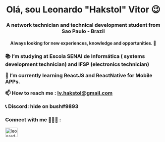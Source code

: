 <h1 align="center">Olá, sou Leonardo "Hakstol" Vitor 😉</h1>

<h3 align="center">A network technician and technical development student from  Sao Paulo - Brazil </h3>

<h4 align="center" >Always looking for new experiences, knowledge and opportunities. 📌</h4>

<h3 align="left">

📚 I’m studying at Escola SENAI de Informática (
systems development technician) and IFSP (electronics technician)

🌱 I’m currently learning ReactJS and ReactNative for Mobile APPs.

📫 How to reach me : lv.hakstol@gmail.com
 
 📞 Discord: hide on bush#9893
</h3>

<h3 align="left">Connect with me 👨🏻‍💻 :</h3>
<p align="left">
<a href="https://www.linkedin.com/in/leonardo-vitor-1476a31a2/" target="blank"><img align="center" src="https://raw.githubusercontent.com/rahuldkjain/github-profile-readme-generator/master/src/images/icons/Social/linked-in-alt.svg" alt="leonardo-vitor-1476a31a2/" height="30" width="40" /></a>
